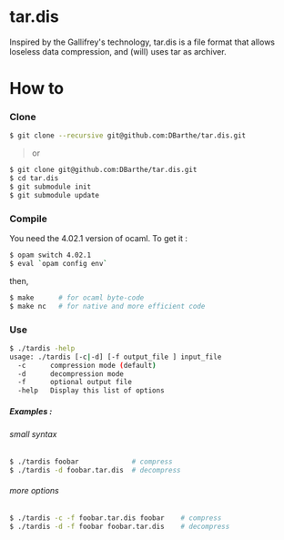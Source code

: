 tar.dis
=======
Inspired by the Gallifrey's technology, tar.dis is a file format that allows loseless data compression, and (will) uses tar as archiver.


# How to


### Clone
```bash
$ git clone --recursive git@github.com:DBarthe/tar.dis.git
```
>or
```bash
$ git clone git@github.com:DBarthe/tar.dis.git
$ cd tar.dis
$ git submodule init
$ git submodule update
```

### Compile

You need the 4.02.1 version of ocaml. To get it :
```bash
$ opam switch 4.02.1
$ eval `opam config env`
```
then,
```bash
$ make      # for ocaml byte-code
$ make nc   # for native and more efficient code
```

### Use
```bash
$ ./tardis -help
usage: ./tardis [-c|-d] [-f output_file ] input_file
  -c      compression mode (default)
  -d      decompression mode
  -f      optional output file
  -help   Display this list of options
```

##### Examples :

###### small syntax
```bash
$ ./tardis foobar             # compress
$ ./tardis -d foobar.tar.dis  # decompress
```

###### more options
```bash
$ ./tardis -c -f foobar.tar.dis foobar    # compress
$ ./tardis -d -f foobar foobar.tar.dis    # decompress
```
